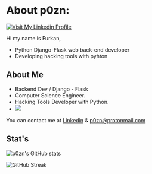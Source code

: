 # About p0zn:

[![Visit My Linkedin Profile](https://www.linkpicture.com/q/tubnail-p0zn1.jpg)](https://www.linkedin.com/in/p0zn/)

Hi my name is Furkan,

- Python Django-Flask web back-end developer 
- Developing hacking tools with pyhton

## About Me

- Backend Dev / Django - Flask
- Computer Science Engineer.
- Hacking Tools Developer with Python.
- ![](https://komarev.com/ghpvc/?username=p0zn)

You can contact me at [Linkedin][df2] 
& p0zn@protonmail.com

## Stat's

[//]: # 
   [df2]: <https://www.linkedin.com/in/p0zn/>


![p0zn's GitHub stats](https://github-readme-stats.vercel.app/api?username=p0zn&show_icons=true&theme=radical)

![GitHub Streak](https://github-readme-streak-stats.herokuapp.com/?user=p0zn&theme=dark)

